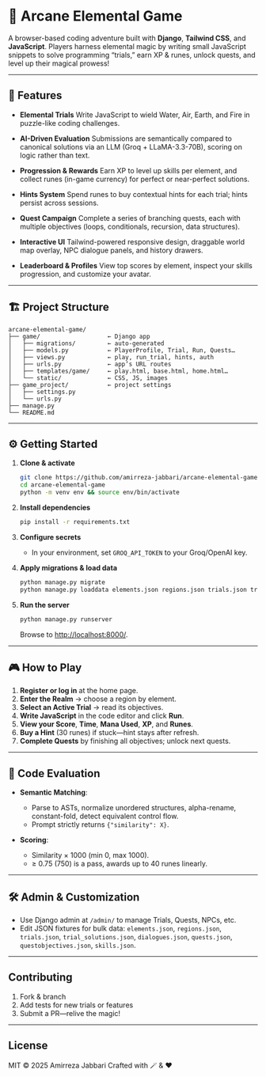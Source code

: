 # 🌟 Arcane Elemental Game

A browser-based coding adventure built with **Django**, **Tailwind CSS**, and **JavaScript**. Players harness elemental magic by writing small JavaScript snippets to solve programming “trials,” earn XP & runes, unlock quests, and level up their magical prowess!

---

## 🚀 Features

* **Elemental Trials**
  Write JavaScript to wield Water, Air, Earth, and Fire in puzzle-like coding challenges.

* **AI-Driven Evaluation**
  Submissions are semantically compared to canonical solutions via an LLM (Groq + LLaMA-3.3-70B), scoring on logic rather than text.

* **Progression & Rewards**
  Earn XP to level up skills per element, and collect runes (in-game currency) for perfect or near-perfect solutions.

* **Hints System**
  Spend runes to buy contextual hints for each trial; hints persist across sessions.

* **Quest Campaign**
  Complete a series of branching quests, each with multiple objectives (loops, conditionals, recursion, data structures).

* **Interactive UI**
  Tailwind-powered responsive design, draggable world map overlay, NPC dialogue panels, and history drawers.

* **Leaderboard & Profiles**
  View top scores by element, inspect your skills progression, and customize your avatar.

---

## 🏗️ Project Structure

```
arcane-elemental-game/
├── game/                   ← Django app  
│   ├── migrations/         ← auto-generated  
│   ├── models.py           ← PlayerProfile, Trial, Run, Quests…  
│   ├── views.py            ← play, run_trial, hints, auth  
│   ├── urls.py             ← app’s URL routes  
│   ├── templates/game/     ← play.html, base.html, home.html…  
│   └── static/             ← CSS, JS, images  
├── game_project/           ← project settings  
│   ├── settings.py  
│   └── urls.py  
├── manage.py  
└── README.md
```

---

## ⚙️ Getting Started

1. **Clone & activate**

   ```bash
   git clone https://github.com/amirreza-jabbari/arcane-elemental-game.git
   cd arcane-elemental-game
   python -m venv env && source env/bin/activate
   ```

2. **Install dependencies**

   ```bash
   pip install -r requirements.txt
   ```

3. **Configure secrets**

   * In your environment, set `GROQ_API_TOKEN` to your Groq/OpenAI key.

4. **Apply migrations & load data**

   ```bash
   python manage.py migrate
   python manage.py loaddata elements.json regions.json trials.json trial_solutions.json … 
   ```

5. **Run the server**

   ```bash
   python manage.py runserver
   ```

   Browse to [http://localhost:8000/](http://localhost:8000/).

---

## 🎮 How to Play

1. **Register or log in** at the home page.
2. **Enter the Realm** → choose a region by element.
3. **Select an Active Trial** → read its objectives.
4. **Write JavaScript** in the code editor and click **Run**.
5. **View your Score**, **Time**, **Mana Used**, **XP**, and **Runes**.
6. **Buy a Hint** (30 runes) if stuck—hint stays after refresh.
7. **Complete Quests** by finishing all objectives; unlock next quests.

---

## 🤖 Code Evaluation

* **Semantic Matching**:

  * Parse to ASTs, normalize unordered structures, alpha-rename, constant-fold, detect equivalent control flow.
  * Prompt strictly returns `{"similarity": X}`.

* **Scoring**:

  * Similarity × 1000 (min 0, max 1000).
  * ≥ 0.75 (750) is a pass, awards up to 40 runes linearly.

---

## 🛠️ Admin & Customization

* Use Django admin at `/admin/` to manage Trials, Quests, NPCs, etc.
* Edit JSON fixtures for bulk data: `elements.json`, `regions.json`, `trials.json`, `trial_solutions.json`, `dialogues.json`, `quests.json`, `questobjectives.json`, `skills.json`.

---

## Contributing

1. Fork & branch
2. Add tests for new trials or features
3. Submit a PR—relive the magic!

---

## License

MIT © 2025 Amirreza Jabbari
Crafted with 🪄 & ❤️
